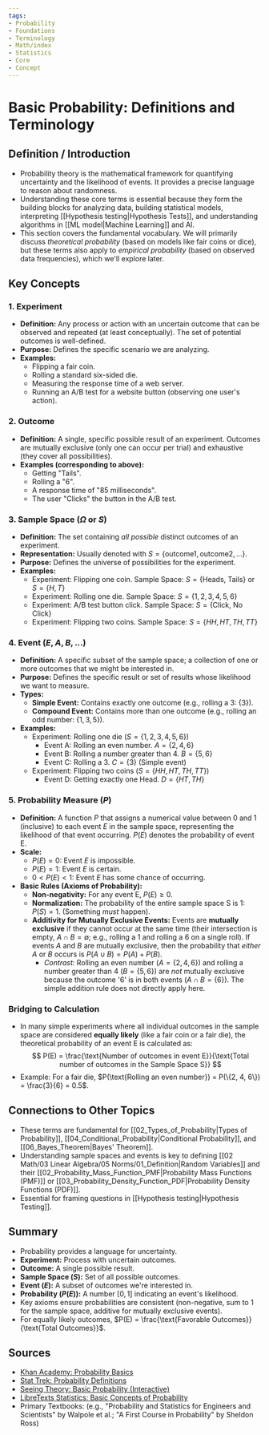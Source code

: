 ```yaml
---
tags:
- Probability
- Foundations
- Terminology
- Math/index
- Statistics
- Core
- Concept
---
```


# Basic Probability: Definitions and Terminology

## Definition / Introduction
*   Probability theory is the mathematical framework for quantifying uncertainty and the likelihood of events. It provides a precise language to reason about randomness.
*   Understanding these core terms is essential because they form the building blocks for analyzing data, building statistical models, interpreting [[Hypothesis testing|Hypothesis Tests]], and understanding algorithms in [[ML model|Machine Learning]] and AI.
*   This section covers the fundamental vocabulary. We will primarily discuss *theoretical probability* (based on models like fair coins or dice), but these terms also apply to *empirical probability* (based on observed data frequencies), which we'll explore later.

## Key Concepts

### 1. Experiment
*   **Definition:** Any process or action with an uncertain outcome that can be observed and repeated (at least conceptually). The set of potential outcomes is well-defined.
*   **Purpose:** Defines the specific scenario we are analyzing.
*   **Examples:**
    *   Flipping a fair coin.
    *   Rolling a standard six-sided die.
    *   Measuring the response time of a web server.
    *   Running an A/B test for a website button (observing one user's action).

### 2. Outcome
*   **Definition:** A single, specific possible result of an experiment. Outcomes are mutually exclusive (only one can occur per trial) and exhaustive (they cover all possibilities).
*   **Examples (corresponding to above):**
    *   Getting "Tails".
    *   Rolling a "6".
    *   A response time of "85 milliseconds".
    *   The user "Clicks" the button in the A/B test.

### 3. Sample Space ($\Omega$ or $S$)
*   **Definition:** The set containing *all possible* distinct outcomes of an experiment.
*   **Representation:** Usually denoted with $S = \{\text{outcome1}, \text{outcome2}, ...\}$.
*   **Purpose:** Defines the universe of possibilities for the experiment.
*   **Examples:**
    *   Experiment: Flipping one coin. Sample Space: $S = \{\text{Heads, Tails}\}$ or $S = \{H, T\}$
    *   Experiment: Rolling one die. Sample Space: $S = \{1, 2, 3, 4, 5, 6\}$
    *   Experiment: A/B test button click. Sample Space: $S = \{\text{Click, No Click}\}$
    *   Experiment: Flipping two coins. Sample Space: $S = \{HH, HT, TH, TT\}$

### 4. Event ($E, A, B, ...$)
*   **Definition:** A specific subset of the sample space; a collection of one or more outcomes that we might be interested in.
*   **Purpose:** Defines the specific result or set of results whose likelihood we want to measure.
*   **Types:**
    *   **Simple Event:** Contains exactly one outcome (e.g., rolling a 3: $\{3\}$).
    *   **Compound Event:** Contains more than one outcome (e.g., rolling an odd number: $\{1, 3, 5\}$).
*   **Examples:**
    *   Experiment: Rolling one die ($S = \{1, 2, 3, 4, 5, 6\}$)
        *   Event A: Rolling an even number. $A = \{2, 4, 6\}$
        *   Event B: Rolling a number greater than 4. $B = \{5, 6\}$
        *   Event C: Rolling a 3. $C = \{3\}$ (Simple event)
    *   Experiment: Flipping two coins ($S = \{HH, HT, TH, TT\}$)
        *   Event D: Getting exactly one Head. $D = \{HT, TH\}$

### 5. Probability Measure ($P$)
*   **Definition:** A function $P$ that assigns a numerical value between 0 and 1 (inclusive) to each event $E$ in the sample space, representing the likelihood of that event occurring. $P(E)$ denotes the probability of event E.
*   **Scale:**
    *   $P(E) = 0$: Event $E$ is impossible.
    *   $P(E) = 1$: Event $E$ is certain.
    *   $0 < P(E) < 1$: Event $E$ has some chance of occurring.
*   **Basic Rules (Axioms of Probability):**
    *   **Non-negativity:** For any event E, $P(E) \ge 0$.
    *   **Normalization:** The probability of the entire sample space S is 1: $P(S) = 1$. (Something *must* happen).
    *   **Additivity for Mutually Exclusive Events:** Events are **mutually exclusive** if they cannot occur at the same time (their intersection is empty, $A \cap B = \emptyset$; e.g., rolling a 1 and rolling a 6 on a single roll). If events $A$ and $B$ are mutually exclusive, then the probability that *either* $A$ or $B$ occurs is $P(A \cup B) = P(A) + P(B)$.
        *   *Contrast:* Rolling an even number ($A = \{2, 4, 6\}$) and rolling a number greater than 4 ($B = \{5, 6\}$) are *not* mutually exclusive because the outcome '6' is in both events ($A \cap B = \{6\}$). The simple addition rule does not directly apply here.

### Bridging to Calculation
*   In many simple experiments where all individual outcomes in the sample space are considered **equally likely** (like a fair coin or a fair die), the theoretical probability of an event E is calculated as:
    $$ P(E) = \frac{\text{Number of outcomes in event E}}{\text{Total number of outcomes in the Sample Space S}} $$
*   Example: For a fair die, $P(\text{Rolling an even number}) = P(\{2, 4, 6\}) = \frac{3}{6} = 0.5$.

## Connections to Other Topics
*   These terms are fundamental for [[02_Types_of_Probability|Types of Probability]], [[04_Conditional_Probability|Conditional Probability]], and [[06_Bayes_Theorem|Bayes' Theorem]].
*   Understanding sample spaces and events is key to defining [[02 Math/03 Linear Algebra/05 Norms/01_Definition|Random Variables]] and their [[02_Probability_Mass_Function_PMF|Probability Mass Functions (PMF)]] or [[03_Probability_Density_Function_PDF|Probability Density Functions (PDF)]].
*   Essential for framing questions in [[Hypothesis testing|Hypothesis Testing]].

## Summary
*   Probability provides a language for uncertainty.
*   **Experiment:** Process with uncertain outcomes.
*   **Outcome:** A single possible result.
*   **Sample Space ($S$):** Set of all possible outcomes.
*   **Event ($E$):** A subset of outcomes we're interested in.
*   **Probability ($P(E)$):** A number $[0, 1]$ indicating an event's likelihood.
*   Key axioms ensure probabilities are consistent (non-negative, sum to 1 for the sample space, additive for mutually exclusive events).
*   For equally likely outcomes, $P(E) = \frac{\text{Favorable Outcomes}}{\text{Total Outcomes}}$.

## Sources
*   [Khan Academy: Probability Basics](https://www.khanacademy.org/math/statistics-probability/probability-library)
*   [Stat Trek: Probability Definitions](https://stattrek.com/probability/probability-definitions)
*   [Seeing Theory: Basic Probability (Interactive)](https://seeing-theory.brown.edu/basic-probability/index.html#section1)
*   [LibreTexts Statistics: Basic Concepts of Probability](https://stats.libretexts.org/Bookshelves/Introductory_Statistics/Introductory_Statistics_(OpenStax)/03%3A_Probability_Topics/3.01%3A_Terminology)
*   Primary Textbooks: (e.g., "Probability and Statistics for Engineers and Scientists" by Walpole et al.; "A First Course in Probability" by Sheldon Ross)